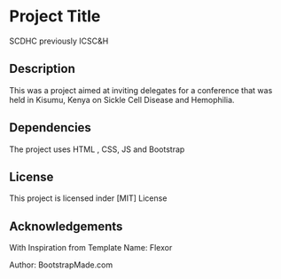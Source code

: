 # Project Title
SCDHC previously ICSC&H

## Description
This was a project aimed at inviting delegates for a conference that was held in Kisumu, Kenya on Sickle Cell Disease and Hemophilia.

## Dependencies
The project uses HTML , CSS, JS and Bootstrap

## License
This project is licensed inder [MIT] License


## Acknowledgements
With Inspiration from
Template Name: Flexor

Author: BootstrapMade.com
